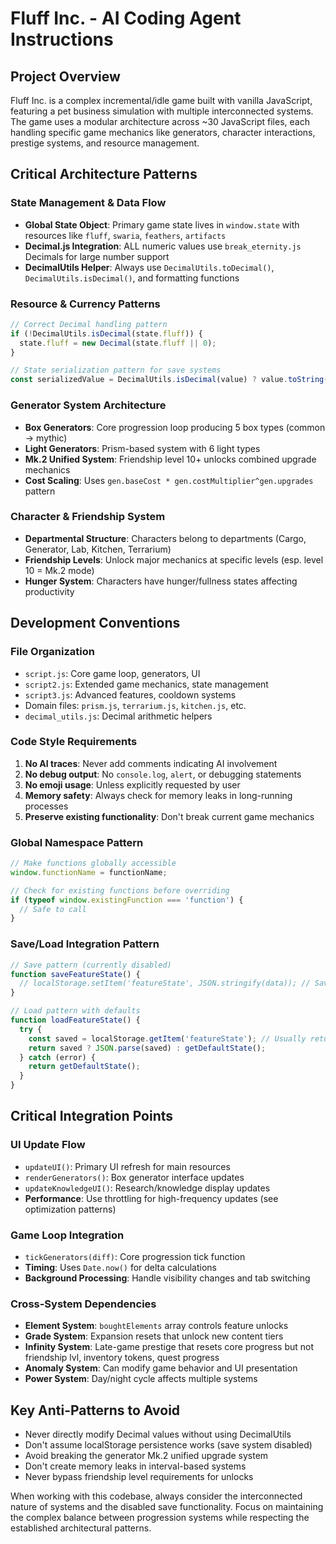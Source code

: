 # Fluff Inc. - AI Coding Agent Instructions

## Project Overview
Fluff Inc. is a complex incremental/idle game built with vanilla JavaScript, featuring a pet business simulation with multiple interconnected systems. The game uses a modular architecture across ~30 JavaScript files, each handling specific game mechanics like generators, character interactions, prestige systems, and resource management.

## Critical Architecture Patterns

### State Management & Data Flow
- **Global State Object**: Primary game state lives in `window.state` with resources like `fluff`, `swaria`, `feathers`, `artifacts`
- **Decimal.js Integration**: ALL numeric values use `break_eternity.js` Decimals for large number support
- **DecimalUtils Helper**: Always use `DecimalUtils.toDecimal()`, `DecimalUtils.isDecimal()`, and formatting functions


### Resource & Currency Patterns
```javascript
// Correct Decimal handling pattern
if (!DecimalUtils.isDecimal(state.fluff)) {
  state.fluff = new Decimal(state.fluff || 0);
}

// State serialization pattern for save systems
const serializedValue = DecimalUtils.isDecimal(value) ? value.toString() : value;
```

### Generator System Architecture
- **Box Generators**: Core progression loop producing 5 box types (common → mythic)
- **Light Generators**: Prism-based system with 6 light types
- **Mk.2 Unified System**: Friendship level 10+ unlocks combined upgrade mechanics
- **Cost Scaling**: Uses `gen.baseCost * gen.costMultiplier^gen.upgrades` pattern

### Character & Friendship System
- **Departmental Structure**: Characters belong to departments (Cargo, Generator, Lab, Kitchen, Terrarium)
- **Friendship Levels**: Unlock major mechanics at specific levels (esp. level 10 = Mk.2 mode)
- **Hunger System**: Characters have hunger/fullness states affecting productivity

## Development Conventions

### File Organization
- `script.js`: Core game loop, generators, UI
- `script2.js`: Extended game mechanics, state management  
- `script3.js`: Advanced features, cooldown systems
- Domain files: `prism.js`, `terrarium.js`, `kitchen.js`, etc.
- `decimal_utils.js`: Decimal arithmetic helpers

### Code Style Requirements
1. **No AI traces**: Never add comments indicating AI involvement
2. **No debug output**: No `console.log`, `alert`, or debugging statements
3. **No emoji usage**: Unless explicitly requested by user
4. **Memory safety**: Always check for memory leaks in long-running processes
5. **Preserve existing functionality**: Don't break current game mechanics

### Global Namespace Pattern
```javascript
// Make functions globally accessible
window.functionName = functionName;

// Check for existing functions before overriding
if (typeof window.existingFunction === 'function') {
  // Safe to call
}
```

### Save/Load Integration Pattern
```javascript
// Save pattern (currently disabled)
function saveFeatureState() {
  // localStorage.setItem('featureState', JSON.stringify(data)); // Save system disabled
}

// Load pattern with defaults
function loadFeatureState() {
  try {
    const saved = localStorage.getItem('featureState'); // Usually returns null
    return saved ? JSON.parse(saved) : getDefaultState();
  } catch (error) {
    return getDefaultState();
  }
}
```

## Critical Integration Points

### UI Update Flow
- `updateUI()`: Primary UI refresh for main resources
- `renderGenerators()`: Box generator interface updates
- `updateKnowledgeUI()`: Research/knowledge display updates
- **Performance**: Use throttling for high-frequency updates (see optimization patterns)

### Game Loop Integration
- `tickGenerators(diff)`: Core progression tick function
- **Timing**: Uses `Date.now()` for delta calculations
- **Background Processing**: Handle visibility changes and tab switching

### Cross-System Dependencies
- **Element System**: `boughtElements` array controls feature unlocks
- **Grade System**: Expansion resets that unlock new content tiers
- **Infinity System**: Late-game prestige that resets core progress but not friendship lvl, inventory tokens, quest progress
- **Anomaly System**: Can modify game behavior and UI presentation
- **Power System**: Day/night cycle affects multiple systems

## Key Anti-Patterns to Avoid
- Never directly modify Decimal values without using DecimalUtils
- Don't assume localStorage persistence works (save system disabled)
- Avoid breaking the generator Mk.2 unified upgrade system
- Don't create memory leaks in interval-based systems
- Never bypass friendship level requirements for unlocks



When working with this codebase, always consider the interconnected nature of systems and the disabled save functionality. Focus on maintaining the complex balance between progression systems while respecting the established architectural patterns.